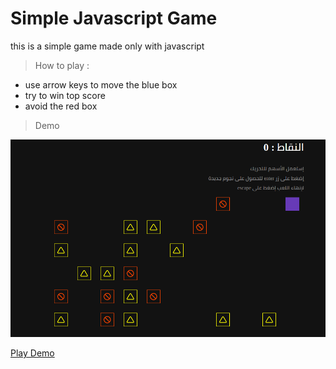 # Simple Javascript Game
 this is a simple game made only with javascript 

> How to play :

- use arrow keys to move the blue box 
- try to win top score 
- avoid the red box 

> Demo 
<img src="demo.png" />

[Play Demo](https://mboussaid.github.io/SimpleJavascriptGame/)
